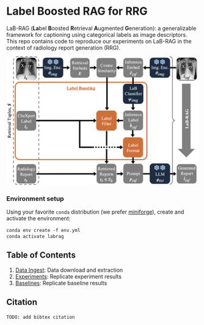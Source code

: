 # Label Boosted RAG for RRG
LaB-RAG (**La**bel **B**oosted **R**etrieval **A**ugmented **G**eneration): a generalizable framework for captioning using categorical labels as image descriptors. This repo contains code to reproduce our experiments on LaB-RAG in the context of radiology report generation (RRG).

![detailed overview figure](figs/overview/inference.png)

### Environment setup
Using your favorite `conda` distribution (we prefer [miniforge](https://github.com/conda-forge/miniforge)), create and activate the environment:
```
conda env create -f env.yml
conda activate labrag
```

## Table of Contents
1. [Data Ingest](https://github.com/StevenSong/cxr-data-ingest): Data download and extraction
1. [Experiments](docs/experiments.md): Replicate experiment results
1. [Baselines](docs/baselines.md): Replicate baseline results

## Citation
```
TODO: add bibtex citation
```